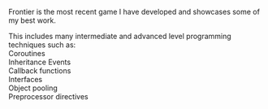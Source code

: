 Frontier is the most recent game I have developed and showcases some of my best work.

This includes many intermediate and advanced level programming techniques such as:  
Coroutines  
Inheritance 
Events  
Callback functions  
Interfaces  
Object pooling  
Preprocessor directives 
